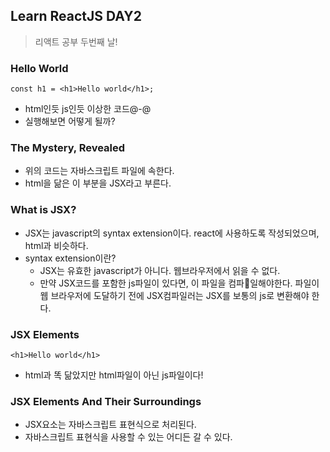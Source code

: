 ## Learn ReactJS DAY2
> 리액트 공부 두번째 날!

### Hello World
```
const h1 = <h1>Hello world</h1>;
```
- html인듯 js인듯 이상한 코드@-@
- 실행해보면 어떻게 될까?

### The Mystery, Revealed
- 위의 코드는 자바스크립트 파일에 속한다.
- html을 닮은 이 부분을 JSX라고 부른다.

### What is JSX?
- JSX는 javascript의 syntax extension이다. react에 사용하도록 작성되었으며, html과 비슷하다.
- syntax extension이란?
  - JSX는 유효한 javascript가 아니다. 웹브라우저에서 읽을 수 없다.
  - 만약 JSX코드를 포함한 js파일이 있다면, 이 파일을 컴파일해야한다. 파일이 웹 브라우저에 도달하기 전에 JSX컴파일러는 JSX를 보통의 js로 변환해야 한다.

### JSX Elements
```
<h1>Hello world</h1>
```
- html과 똑 닮았지만 html파일이 아닌 js파일이다!

### JSX Elements And Their Surroundings
- JSX요소는 자바스크립트 표현식으로 처리된다.
- 자바스크립트 표현식을 사용할 수 있는 어디든 갈 수 있다.
